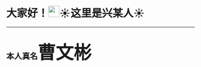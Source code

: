 # 大家好！<img src="https://raw.githubusercontent.com/MartinHeinz/MartinHeinz/master/wave.gif" width="30px">:sunny:这里是兴某人:sunny:
***
## 本人真名<font size=100>曹文彬</font>